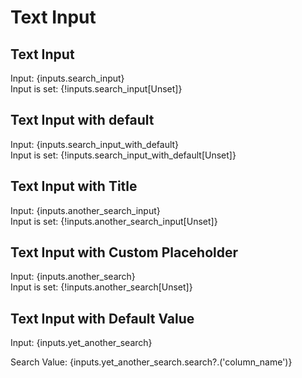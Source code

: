 <script> import {Unset} from '@evidence-dev/sdk/usql'; </script>

# Text Input

## Text Input
<TextInput name=search_input/>

Input: {inputs.search_input}  
Input is set: {!inputs.search_input[Unset]}

## Text Input with default
<TextInput name=search_input_with_default defaultValue="Hello World" />

Input: {inputs.search_input_with_default}  
Input is set: {!inputs.search_input_with_default[Unset]}

## Text Input with Title

<TextInput name=another_search_input title="Search"/>

Input: {inputs.another_search_input}  
Input is set: {!inputs.another_search_input[Unset]}


## Text Input with Custom Placeholder

<TextInput name=another_search title="Freetext Search" placeholder="Start typing"/>

Input: {inputs.another_search}  
Input is set: {!inputs.another_search[Unset]}

## Text Input with Default Value

<TextInput name=yet_another_search title="Default Selected" defaultValue="Sporting"/>

Input: {inputs.yet_another_search}

Search Value: {inputs.yet_another_search.search?.('column_name')}

<!-- TODO: Fix this which breaks when you pass input into a query

## Filter a query with a text input


```sql just_the_named_categories
SELECT * FROM orders 
WHERE category LIKE '%${inputs.search_input}'
```

<DataTable data={just_the_named_categories}/>
 -->
